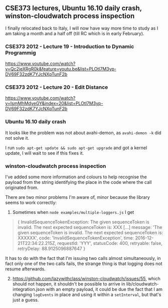 ## CSE373 lectures, Ubuntu 16.10 daily crash, winston-cloudwatch process inspection

I finally relocated back to Italy, I will now have way more time to study as I am
taking a month and a half off (till RC which is in early February).

### CSE373 2012 - Lecture 19 - Introduction to Dynamic Programmig
 
https://www.youtube.com/watch?v=Qc2ieXRgR0k&feature=youtu.be&list=PLOtl7M3yp-DV69F32zdK7YJcNXpTunF2b

### CSE373 2012 - Lecture 20 - Edit Distance
 
https://www.youtube.com/watch?v=IsmMhMdyeGY&index=20&list=PLOtl7M3yp-DV69F32zdK7YJcNXpTunF2b

### Ubuntu 16.10 daily crash
 
 It looks like the problem was not about avahi-demon, as `avahi-demon -k` did not solve it.
 
 I run `sudo apt-get update && sudo apt-get upgrade` and got a kernel update, I will wait to see if
 this fixes it.
 
### winston-cloudwatch process inspection
  
I've added some more information and colours to help recognise the payload from
the string identifying the place in the code where the call originated from.

There are two minor problems I'm aware of, minor because the library seems
to work correctly:

 1. Sometimes when `node examples/multiple-loggers.js` I get
 
 > { InvalidSequenceTokenException: The given sequenceToken is invalid. The next expected sequenceToken is: XXX
 > [...]
 > message: 'The given sequenceToken is invalid. The next expected sequenceToken is: XXXXXX',
 > code: 'InvalidSequenceTokenException',
 > time: 2016-12-21T22:34:22.215Z,
 > requestId: 'YYY',
 > statusCode: 400,
 > retryable: false,
 > retryDelay: 88.9125096887647 }

It has to do with the fact that I'm issuing two calls almost simultaneously, 
in fact only one of the two calls fails, the strange thing is that logging does 
not resume afterwards.

 2. https://github.com/lazywithclass/winston-cloudwatch/issues/55, which should
 not happen, it shouldn't be possible to arrive in 
 lib/cloudwatch-integration.json with an empty payload, it could be due the fact
 that I am changing `logEvents` in place and using it within a `setInterval`, but
 that's just a guess.
